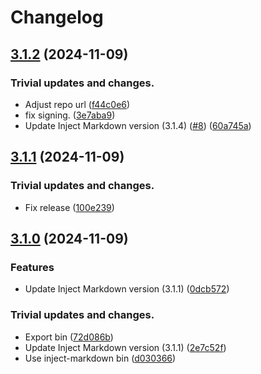 # Changelog

## [3.1.2](https://github.com/streetsidesoftware/inject-markdown-cli/compare/v3.1.1...v3.1.2) (2024-11-09)


### Trivial updates and changes.

* Adjust repo url ([f44c0e6](https://github.com/streetsidesoftware/inject-markdown-cli/commit/f44c0e67df356f75fe27856736fa6591e4dd685c))
* fix signing. ([3e7aba9](https://github.com/streetsidesoftware/inject-markdown-cli/commit/3e7aba94741a71bff1ab546d33ad7e62bd206e03))
* Update Inject Markdown version (3.1.4) ([#8](https://github.com/streetsidesoftware/inject-markdown-cli/issues/8)) ([60a745a](https://github.com/streetsidesoftware/inject-markdown-cli/commit/60a745a4e6803138f252ab8a7d2f98778dce5413))

## [3.1.1](https://github.com/streetsidesoftware/inject-markdown-cli/compare/v3.1.0...v3.1.1) (2024-11-09)


### Trivial updates and changes.

* Fix release ([100e239](https://github.com/streetsidesoftware/inject-markdown-cli/commit/100e239af5978648452d8d538eefc41a19408a9c))

## [3.1.0](https://github.com/streetsidesoftware/inject-markdown-cli/compare/v3.0.0...v3.1.0) (2024-11-09)


### Features

* Update Inject Markdown version (3.1.1) ([0dcb572](https://github.com/streetsidesoftware/inject-markdown-cli/commit/0dcb57262fe9b72785ead6dcd9bf240a41fd00a2))


### Trivial updates and changes.

* Export bin ([72d086b](https://github.com/streetsidesoftware/inject-markdown-cli/commit/72d086b4b702b587ff6439a4c8a41da77f1187d3))
* Update Inject Markdown version (3.1.1) ([2e7c52f](https://github.com/streetsidesoftware/inject-markdown-cli/commit/2e7c52f3302cc7d2350f53e5b4f7f46f0183c355))
* Use inject-markdown bin ([d030366](https://github.com/streetsidesoftware/inject-markdown-cli/commit/d0303662e6f9df964d01db05b7e321c592a25693))
